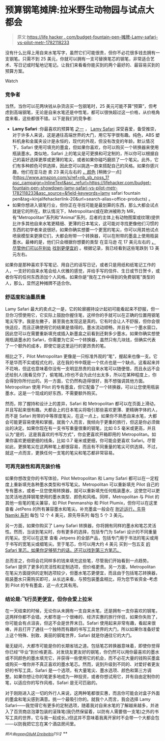 # 预算钢笔摊牌:拉米野生动物园与试点大都会

> 原文:[https://life hacker . com/budget-fountain-pen-摊牌-Lamy-safari-vs-pilot-metr-1782118233](https://lifehacker.com/budget-fountain-pen-showdown-lamy-safari-vs-pilot-metr-1782118233)

没有什么比得上用自来水笔写字，虽然它们可能很贵，但你不必花很多钱去拥有一支钢笔。只需不到 25 美元，你就可以拥有一支可替换笔芯的钢笔，非常适合艺术、写日记或时髦地记笔记。让我们来看看你能买到的两个最好的、最容易买到的预算方案。

Watch

### 竞争者

当然，当你可以花两块钱从杂货店买一包钢笔时，25 美元可能不算“预算”，但考虑到高端钢笔，无论是自来水笔还是中性笔，都可以很快超过这一价格，从价格角度来看，这些都很不错。以下是我们的竞争者:

*   **Lamy Safari** :你最喜欢的预算笔 [之一](http://lifehacker.com/five-best-budget-pens-5947513) ， [Lamy Safari](http://www.lamyusa.com/fountain_main_safari.php#) 深受喜爱，备受推崇，对于许多人来说，这是通往高端世界的大门，用它写字很有趣。纯色，ABS 塑料机身和金属夹设计是永恒的，现代的外观，但没有改变的年龄。默认情况下，Safari 使用可填充的墨盒，但如果你喜欢，你可以购买一个转换器来使用瓶装墨水。类似地，Safari 上的笔尖是可更换和可定制的，所以你可以根据自己的喜好选择更厚或更薄的笔尖，或者如果你碰巧磨损了一个笔尖。此外，它们有多种颜色可供选择，因此您可以挑选一款来搭配自己的风格。如果你感兴趣，他们在亚马逊 卖 23 美元左右的 [，颜色](https://www.amazon.com/Lamy-Safari-Fountain-Pen-Charcoal/dp/B0002T401Y?asc_campaign=InlineText&asc_refurl=https://lifehacker.com/budget-fountain-pen-showdown-lamy-safari-vs-pilot-metr-1782118233&asc_source=&tag=kinjalifehackerlink-20) [稍微少一点](https://www.amazon.com/s/ref=nb_sb_noss_1?asc_campaign=InlineText&asc_refurl=https://lifehacker.com/budget-fountain-pen-showdown-lamy-safari-vs-pilot-metr-1782118233&asc_source=&field-keywords=lamy safari fountain pen&tag=kinjalifehackerlink-20&url=search-alias=office-products) 。
*   如果你想进入钢笔行业，但你正在寻找可能是最划算的东西，那么大都会试点就是它的所在。默认情况下，Metropolitan(或在欧洲被称为 MR，有“Metropolitan”系列和“Animal”系列，后者的主体上有动物图案或纹理)提供比许多其他自来水笔更精细、更薄的日本笔尖，这可能对寻找更像他们习惯的东西的初学者来说很好。如果你确实想要一个更宽的笔尖，你可以用其他试点喷泉模型来更换它们，大都会附带一个转换器，可以在附带的墨盒上使用瓶装墨水。最棒的是，他们只会根据你想要的类型 在亚马逊 花 17 美元左右的 [，尽管他们可以在别处](https://www.amazon.com/Pilot-Collection-Fountain-Crocodile-91142/dp/B00KRPFHVA?asc_campaign=InlineText&asc_refurl=https://lifehacker.com/budget-fountain-pen-showdown-lamy-safari-vs-pilot-metr-1782118233&asc_source=&tag=kinjalifehackerlink-20) [找到更便宜的](http://www.jetpens.com/search?q=Pilot+Metropolitan+Fountain+Pen+-+Black+Plain+-+Fine+Nib&v=2) 。根据记录，我已经看到这些笔跌到 13 美元左右。

如果你是那种喜欢手写笔记、用自己的话写日记，或者只是用纸和纸笔记工作的人，一支好的自来水笔会给人优雅的感觉，并给手写的信件、生日或节日贺卡，或者你写的任何东西添加个人风格。如果你是“我在工作中得到的免费钢笔”类型的人，那么，显然这种摊牌不适合你。

### 舒适度和油墨质量

Lamy Safari 最大的卖点之一是，它的轮廓握持设计起初可能看起来不舒服，但一旦你习惯使用它，它实际上鼓励你握住笔，这样你的手就可以在正确的位置用钢笔笔尖写字。我是左撇子，甚至我也发现这是真的。它有时会让人不舒服，但你会很快适应，而且正确使用它的结果是值得的。墨水流动顺畅，并且有一个墨水窗口，因此您可以在需要重新填充或插入新墨盒之前看到还剩多少墨水。如果你确实想使用瓶装墨水的 Safari，你需要为它买一个转换器，虽然只有几块钱，但确实代表了一个额外的成本，即使它是这里运行的更昂贵的笔。

相比之下，Pilot Metropolitan 更像是一只标准外观的“笔”，握起来也像一支。它不是华而不实或程式化的，这在我的书中既是一个优点也是一个缺点。这看起来并不花哨，但这也意味着你没有一支明显昂贵的自来水笔可以随便借，而且永远不会还给别人(我看见你了，偷笔贼。)你也不会为此付出太多，所以在某种程度上，你会得到你所付出的。另一方面，它仍然构造得很好，我不想强调其他方面。Metropolitan 使用 PIlot 的专有墨盒，但它配备了一个转换器，可以让您使用瓶装墨水，这是一个现成的好东西，不需要额外购买。

然而，除了握持和设计上的差异，Safari 和 Metropolitan 都可以在页面上滑动，并且写起来很有趣。大都会上的日本笔尖将吸引那些喜欢更薄、更精确字体的人，而不是 Safari 附带的中等厚度笔尖，在这一点上，如果你不熟悉自来水笔，大都会可能更容易使用和掌握。就我个人而言，我倾向于更重的旅行，但这是你必须做出的决定。如果你现在有一支书写重量很重的钢笔，比如 0.5 毫米或更高，并且认为“是的，这是我喜欢的书写方式”，你会更喜欢开箱即用的 Metropolitan。如果你喜欢更细更细的线条，比如 0.7 毫米或更细，你可能会更喜欢 Safari。尽管如此，更换笔尖在这两种笔上都很容易，而且有不同重量的笔尖可供选择。不过，就这一点而言，更换任何一支笔的笔尖和笔芯都非常容易。

### 可再充装性和再充装价格

如果你想改变你的书写体验，Pilot Metropolitan 和 Lamy Safari 都可以在一定程度上重新填充各种墨水类型和书写笔尖。Metropolitan 可以重新填充 Pilot 自己的专有墨水，或者一旦您使用转换器，就可以重新填充任何瓶装墨水，这使您可以更加灵活地选择钢笔使用的墨水类型、颜色和风格。同样，Metropolitan 与 Pilot 的其他一些笔的笔尖兼容，如 Pilot Penmanship 和 Pilot Plumix，但你可以在这里 查看 JetPens 的所有兼容墨水和笔尖。补充墨盒一般会在 [附近运行，先导 Namiki 系列](http://www.jetpens.com/Pilot-Namiki-Fountain-Pen-Ink-Cartridge-Black-Pack-of-12/pd/1385) 每包 12 个 4 美元，原先导系列 每包 5 个 3 美元。

另一方面，如果你购买了 Lamy Safari 转换器，你将拥有同样的墨水和笔芯灵活性。然而，当谈到笔尖时，你有更多的选择，包括专门为 Safari 设计的不同重量的笔尖。您可以在这里 查看 Jetpens 的全部产品，包括专门用于书法的笔尖或用于书写的宽笔尖或细笔尖。至于笔芯，你可以用大约 4 美元 买到一包五支 [的 Safari 笔芯，如果你足够努力的话，还可以找到第三方笔芯。](http://www.jetpens.com/Lamy-Fountain-Pen-Ink-Cartridge-Black-Pack-of-5/pd/1922)

总而言之，你将会花同样多的钱来填充这些笔，尽管我们开始看到一点趋势。Safari 提供了更多的灵活性和定制选项，但价格更贵。另一方面，Metropolitan 在笔尖方面提供的定制选项较少，但墨水笔芯更便宜，而且由于包括笔芯转换器，瓶装墨水只需购买即可，从长远来看，与预包装墨盒相比，将为您节省资金-考虑到 Pilot 的专有墨盒，这一点尤其有用。

### 结论是:飞行员更便宜，但你会爱上拉米

在一天结束的时候，无论你从未拥有一支自来水笔，还是拥有一支你喜欢的钢笔，这两样你都不会错。大都市是一个很棒的、经济实惠的旅行伴侣，如果你失败了，你可能会有点沮丧，但这不会是世界末日。Safari 使用起来非常有趣，看起来很棒，并且打开了通往一个独特而有趣的书写工具世界的大门，所以如果你准备好爱上这个特殊、别致、美丽的钢笔世界，Safari 就是你通往它的大门。

毫无疑问，大都市可能是你的长期省钱之道。包括笔芯转换器意味着，即使你觉得你已经“毕业”到价格更高、对发烧友更友好的钢笔，你仍然可以用你最喜欢的墨水或不同颜色的墨水填充它，并获得一些使用它的机会，而不必花大量的钱购买墨盒或购买一堆你并不真正喜欢的墨水笔芯。然而，说到升级到不同的、对爱好者更友好的书写工具，Safari 是一个选项，有大量笔尖、墨水选项、颜色和第三方调整。如果你想让你的笔更多地成为一种投资，或者你想试用它，并有自由定制你的笔，以适应你的写作风格，Safari 是无可匹敌的。

对于刚刚进入这一切的外行人来说，这两种笔都很实惠，而且你可能会对盒子外面的墨盒和笔尖感到满意。挑一个最吸引你的。就我个人而言，我会选择 Lamy Safari——我觉得它有更多的定制选项，随着我对自来水笔的了解越来越多，并进入了百货商店泡罩包装的滚珠笔(我仍然保留着，以防有人需要借一支笔)之外的书写工具的世界，它与我一起成长。)但这并不意味着我离开家时不会带一个大都会包——以防我把它忘在某个酒店房间里。

<small>*照片由*</small>[<small>*yoppy*</small>](https://www.flickr.com/photos/spilt-milk/1618259190/)<small></small>*[<small>*Dllu*</small>](https://commons.wikimedia.org/wiki/File:Pilot_Metropolitan_silver_with_python_design.jpg)<small></small>*[<small>*M Dreibelbis*</small>](https://www.flickr.com/photos/68704638@N04/26430911443/)<small>*T51】*</small>**